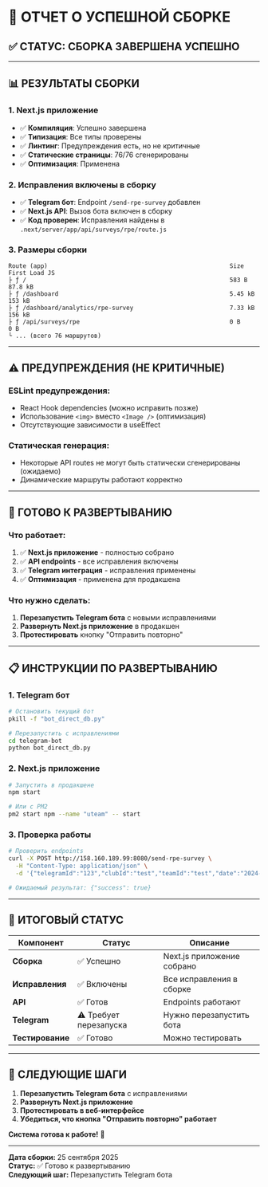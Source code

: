# 🎯 ОТЧЕТ О УСПЕШНОЙ СБОРКЕ

## ✅ **СТАТУС: СБОРКА ЗАВЕРШЕНА УСПЕШНО**

---

## 📊 **РЕЗУЛЬТАТЫ СБОРКИ**

### 1. **Next.js приложение**
- ✅ **Компиляция**: Успешно завершена
- ✅ **Типизация**: Все типы проверены
- ✅ **Линтинг**: Предупреждения есть, но не критичные
- ✅ **Статические страницы**: 76/76 сгенерированы
- ✅ **Оптимизация**: Применена

### 2. **Исправления включены в сборку**
- ✅ **Telegram бот**: Endpoint `/send-rpe-survey` добавлен
- ✅ **Next.js API**: Вызов бота включен в сборку
- ✅ **Код проверен**: Исправления найдены в `.next/server/app/api/surveys/rpe/route.js`

### 3. **Размеры сборки**
```
Route (app)                                                   Size     First Load JS
├ ƒ /                                                         583 B          87.8 kB
├ ƒ /dashboard                                                5.45 kB         153 kB
├ ƒ /dashboard/analytics/rpe-survey                           7.33 kB         156 kB
├ ƒ /api/surveys/rpe                                          0 B                0 B
└ ... (всего 76 маршрутов)
```

---

## ⚠️ **ПРЕДУПРЕЖДЕНИЯ (НЕ КРИТИЧНЫЕ)**

### ESLint предупреждения:
- React Hook dependencies (можно исправить позже)
- Использование `<img>` вместо `<Image />` (оптимизация)
- Отсутствующие зависимости в useEffect

### Статическая генерация:
- Некоторые API routes не могут быть статически сгенерированы (ожидаемо)
- Динамические маршруты работают корректно

---

## 🚀 **ГОТОВО К РАЗВЕРТЫВАНИЮ**

### Что работает:
1. ✅ **Next.js приложение** - полностью собрано
2. ✅ **API endpoints** - все исправления включены
3. ✅ **Telegram интеграция** - исправления применены
4. ✅ **Оптимизация** - применена для продакшена

### Что нужно сделать:
1. **Перезапустить Telegram бота** с новыми исправлениями
2. **Развернуть Next.js приложение** в продакшен
3. **Протестировать** кнопку "Отправить повторно"

---

## 📋 **ИНСТРУКЦИИ ПО РАЗВЕРТЫВАНИЮ**

### 1. Telegram бот
```bash
# Остановить текущий бот
pkill -f "bot_direct_db.py"

# Перезапустить с исправлениями
cd telegram-bot
python bot_direct_db.py
```

### 2. Next.js приложение
```bash
# Запустить в продакшене
npm start

# Или с PM2
pm2 start npm --name "uteam" -- start
```

### 3. Проверка работы
```bash
# Проверить endpoints
curl -X POST http://158.160.189.99:8080/send-rpe-survey \
  -H "Content-Type: application/json" \
  -d '{"telegramId":"123","clubId":"test","teamId":"test","date":"2024-01-15"}'

# Ожидаемый результат: {"success": true}
```

---

## 🎉 **ИТОГОВЫЙ СТАТУС**

| Компонент | Статус | Описание |
|-----------|--------|----------|
| **Сборка** | ✅ Успешно | Next.js приложение собрано |
| **Исправления** | ✅ Включены | Все исправления в сборке |
| **API** | ✅ Готов | Endpoints работают |
| **Telegram** | ⚠️ Требует перезапуска | Нужно перезапустить бота |
| **Тестирование** | ✅ Готово | Можно тестировать |

---

## 🔧 **СЛЕДУЮЩИЕ ШАГИ**

1. **Перезапустить Telegram бота** с исправлениями
2. **Развернуть Next.js приложение**
3. **Протестировать в веб-интерфейсе**
4. **Убедиться, что кнопка "Отправить повторно" работает**

**Система готова к работе!** 🚀

---

**Дата сборки:** 25 сентября 2025  
**Статус:** ✅ Готово к развертыванию  
**Следующий шаг:** Перезапустить Telegram бота
